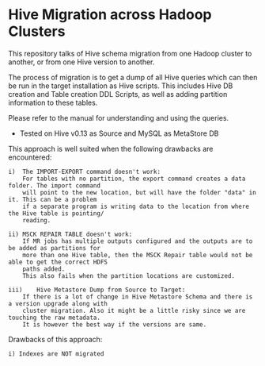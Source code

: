 # Hive Migration across Hadoop Clusters

This repository talks of Hive schema migration from one Hadoop cluster to another, or from one Hive 
version to another.

The process of migration is to get a dump of all Hive queries which can then be run in the target
installation as Hive scripts. This includes Hive DB creation and Table creation DDL Scripts, as 
well as adding partition information to these tables.

Please refer to the manual for understanding and using the queries.

* Tested on Hive v0.13 as Source and MySQL as MetaStore DB

This approach is well suited when the following drawbacks are encountered:

	i) 	The IMPORT-EXPORT command doesn't work: 
		For tables with no partition, the export command creates a data folder. The import command
		will point to the new location, but will have the folder "data" in it. This can be a problem
		if a separate program is writing data to the location from where the Hive table is pointing/
		reading.
	
	ii)	MSCK REPAIR TABLE doesn't work:
		If MR jobs has multiple outputs configured and the outputs are to be added as partitions for
		more than one Hive table, then the MSCK Repair table would not be able to get the correct HDFS
		paths added.
		This also fails when the partition locations are customized.
	
	iii)	Hive Metastore Dump from Source to Target:
		If there is a lot of change in Hive Metastore Schema and there is a version upgrade along with
		cluster migration. Also it might be a little risky since we are touching the raw metadata.
		It is however the best way if the versions are same.

Drawbacks of this approach:

	i) Indexes are NOT migrated

